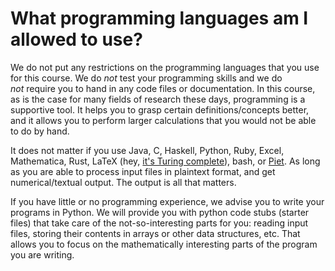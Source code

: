 # What programming languages am I allowed to use?

<p>We do not put any restrictions on the programming languages that you use for this course. We do <i>not</i> test your programming skills and we do <i>not</i> require you to hand in any code files or documentation. In this course, as is the case for many fields of research these days, programming is a supportive tool. It helps you to grasp certain definitions/concepts better, and it allows you to perform larger calculations that you would not be able to do by hand.</p>
<p>It does not matter if you use Java, C, Haskell, Python, Ruby, Excel, Mathematica, Rust, LaTeX (hey, <a href="https://www.overleaf.com/learn/latex/Articles/LaTeX_is_More_Powerful_than_you_Think_-_Computing_the_Fibonacci_Numbers_and_Turing_Completeness">it's Turing complete</a>), bash, or <a href="http://www.dangermouse.net/esoteric/piet.html">Piet</a>. As long as you are able to process input files in plaintext format, and get numerical/textual output. The output is all that matters.</p>
<p>If you have little or no programming experience, we advise you to write your programs in Python. We will provide you with python code stubs (starter files) that take care of the not-so-interesting parts for you: reading input files, storing their contents in arrays or other data structures, etc. That allows you to focus on the mathematically interesting parts of the program you are writing.</p>